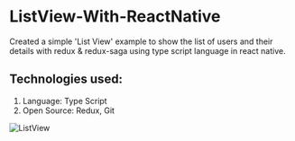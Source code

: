 # ListView-With-ReactNative
Created a simple 'List View' example to show the list of users and their details with redux & redux-saga using type script language in react native.

## Technologies used:
  1. Language: Type Script
  2. Open Source: Redux, Git



![ListView](https://user-images.githubusercontent.com/29178012/205894743-6966baeb-b3ac-4b05-982b-87484ef20673.svg)
